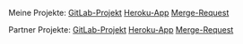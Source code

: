 Meine Projekte:
[GitLab-Projekt](https://git.thm.de/mssr65/mssr65-WBS-Testat7)
[Heroku-App](https://guarded-spire-18414.herokuapp.com/)
[Merge-Request](https://git.thm.de/ahhn43/ahhn43-WBS-Testat7/merge_requests/1)

Partner Projekte:
[GitLab-Projekt](https://git.thm.de/ahhn43/ahhn43-WBS-Testat7)
[Heroku-App](https://ahhn43.herokuapp.com/index.html)
[Merge-Request](https://git.thm.de/mssr65/mssr65-WBS-Testat7/merge_requests/1)
